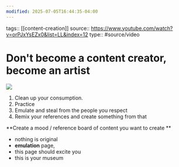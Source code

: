 ```yaml
---
modified: 2025-07-05T16:44:35-04:00
---
```

tags:: [[content-creation]]
source:: https://www.youtube.com/watch?v=orPJxYsEZx0&list=LL&index=12
type:: #source/video

# Don't become a content creator, become an artist

![](https://www.youtube.com/watch?v=orPJxYsEZx0&list=LL&index=12_)

1. Clean up your consumption. 
2. Practice
3. Emulate and steal from the people you respect 
4. Remix your references and create something from that 

**Create a mood / reference board of content you want to create  **
- nothing is original 
- **emulation** page,
- this page should excite you
- this is your museum
